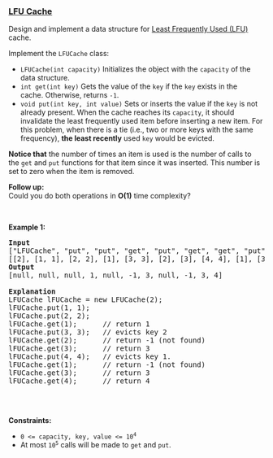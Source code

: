 ### [LFU Cache](https://leetcode.com/problems/lfu-cache)

<p>Design and implement a data structure for <a href="https://en.wikipedia.org/wiki/Least_frequently_used" target="_blank">Least Frequently Used (LFU)</a> cache.</p>

<p>Implement the&nbsp;<code>LFUCache</code> class:</p>

<ul>
	<li><code>LFUCache(int capacity)</code> Initializes the object with the <code>capacity</code> of the data structure.</li>
	<li><code>int get(int key)</code> Gets the value&nbsp;of the <code>key</code> if the <code>key</code> exists in the cache.&nbsp;Otherwise, returns <code>-1</code>.</li>
	<li><code>void put(int key, int value)</code> Sets or inserts the value if the <code>key</code> is not already present. When the cache reaches its <code>capacity</code>, it should invalidate the least frequently used item before inserting a new item. For this problem, when there is a tie (i.e., two or more keys with the same frequency), <strong>the least recently</strong> used <code>key</code> would be evicted.</li>
</ul>

<p><strong>Notice&nbsp;that</strong> the number of times an item is used is the number of calls to the&nbsp;<code>get</code>&nbsp;and&nbsp;<code>put</code>&nbsp;functions for that item since it was inserted. This number is set to zero when the item is removed.</p>

<p><b>Follow up:</b><br />
Could you do both operations in <b>O(1)</b> time complexity?</p>

<p>&nbsp;</p>
<p><strong>Example 1:</strong></p>

<pre>
<strong>Input</strong>
[&quot;LFUCache&quot;, &quot;put&quot;, &quot;put&quot;, &quot;get&quot;, &quot;put&quot;, &quot;get&quot;, &quot;get&quot;, &quot;put&quot;, &quot;get&quot;, &quot;get&quot;, &quot;get&quot;]
[[2], [1, 1], [2, 2], [1], [3, 3], [2], [3], [4, 4], [1], [3], [4]]
<strong>Output</strong>
[null, null, null, 1, null, -1, 3, null, -1, 3, 4]

<strong>Explanation</strong>
LFUCache lFUCache = new LFUCache(2);
lFUCache.put(1, 1);
lFUCache.put(2, 2);
lFUCache.get(1);      // return 1
lFUCache.put(3, 3);   // evicts key 2
lFUCache.get(2);      // return -1 (not found)
lFUCache.get(3);      // return 3
lFUCache.put(4, 4);   // evicts key 1.
lFUCache.get(1);      // return -1 (not found)
lFUCache.get(3);      // return 3
lFUCache.get(4);      // return 4

</pre>

<p>&nbsp;</p>
<p><strong>Constraints:</strong></p>

<ul>
	<li><code>0 &lt;=&nbsp;capacity, key, value &lt;= 10<sup>4</sup></code></li>
	<li>At most <code>10<sup>5</sup></code> calls will be made to <code>get</code> and <code>put</code>.</li>
</ul>
